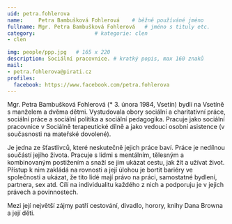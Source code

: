 ```yaml
---
uid: petra.fohlerova
name:     Petra Bambušková Fohlerová  	# běžně používáné jméno
fullname: Mgr. Petra Bambušková Fohlerová  	# jméno s tituly etc.
category:                   # kategorie: clen
- clen

img: people/ppp.jpg   # 165 x 220
description: Sociální pracovnice. # kratký popis, max 160 znaků
mail:
- petra.fohlerova@pirati.cz
profiles:
  facebook: https://www.facebook.com/petra.fohlerova
---
```


Mgr. Petra Bambušková Fohlerová (* 3. února 1984, Vsetín) bydlí na Vsetíně s manželem a dvěma dětmi. Vystudovala obory sociální a charitativní práce, sociální práce a sociální politika a sociální pedagogika. Pracuje jako sociální pracovnice v Sociálně terapeutické dílně a jako vedoucí osobní asistence (v současnosti na mateřské dovolené).

Je jedna ze šťastlivců, které neskutečně jejich práce baví. Práce je nedílnou součástí jejího života. Pracuje s lidmi s mentálním, tělesným a kombinovaným postižením a snaží se jim ukázat cestu, jak žít a užívat život. Přístup k nim zakládá na rovnosti a její úlohou je bortit bariéry ve společnosti a ukázat, že tito lidé mají právo na práci, samostatné bydlení, partnera, sex atd. Cílí na individualitu každého z nich a podporuju je v jejich právech a povinnostech.

Mezi její největší zájmy patří cestování, divadlo, horory, knihy Dana Browna a její děti.
